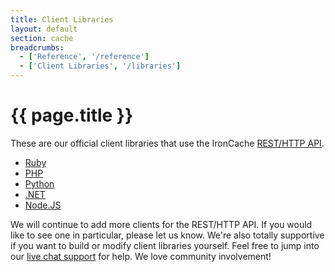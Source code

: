```yaml
---
title: Client Libraries
layout: default
section: cache
breadcrumbs:
  - ['Reference', '/reference']
  - ['Client Libraries', '/libraries']
---
```


# {{ page.title }}

These are our official client libraries that use the IronCache <a href="/cache/reference/api">REST/HTTP API</a>.

<div>
<ul>
<li><a href="https://github.com/iron-io/iron_cache_ruby">Ruby</a></li>
<li><a href="https://github.com/iron-io/iron_cache_php">PHP</a></li>
<li><a href="https://github.com/iron-io/iron_cache_python">Python</a></li>
<li><a href="https://github.com/iron-io/iron_cache_dotnet">.NET</a></li>
<li><a href="https://github.com/iron-io/iron_cache_node">Node.JS</a></li>
</ul>
</div>

We will continue to add more clients for the REST/HTTP API. If you would like to see one in particular, please let us know.
We're also totally supportive if you want to build or modify client libraries yourself. Feel free to jump into our
[live chat support](http://get.iron.io/chat) for help. We love community involvement!
